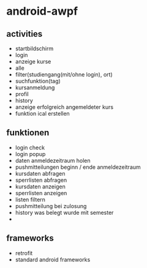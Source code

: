 # android-awpf

## activities
- startbildschirm 
- login
- anzeige kurse
 - alle
 - filter(studiengang(mit/ohne login), ort)
 - suchfunktion(tag)
- kursanmeldung
- profil
 - history
 - anzeige erfolgreich angemeldeter kurs
  - funktion ical erstellen

## funktionen

- login check
- login popup
- daten anmeldezeitraum holen
- pushmitteilungen beginn / ende anmeldezeitraum
- kursdaten abfragen
- sperrlisten abfragen
- kursdaten anzeigen
- sperrlisten anzeigen
- listen filtern
- pushmitteilung bei zulosung
- history was belegt wurde mit semester
- 

## frameworks
- retrofit
- standard android frameworks